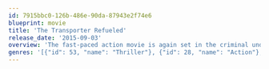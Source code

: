 ```yaml
---
id: 7915bbc0-126b-486e-90da-87943e2f74e6
blueprint: movie
title: 'The Transporter Refueled'
release_date: '2015-09-03'
overview: 'The fast-paced action movie is again set in the criminal underworld in France, where Frank Martin is known as The Transporter, because he is the best driver and mercenary money can buy. In this installment, he meets Anna and they attempt to take down a group of ruthless Russian human traffickers who also have kidnapped Frank’s father.'
genres: '[{"id": 53, "name": "Thriller"}, {"id": 28, "name": "Action"}, {"id": 80, "name": "Crime"}]'
---
```

